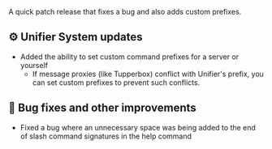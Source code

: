 A quick patch release that fixes a bug and also adds custom prefixes.

## ⚙️ Unifier System updates
- Added the ability to set custom command prefixes for a server or yourself
  - If message proxies (like Tupperbox) conflict with Unifier's prefix, you can set custom prefixes to prevent such conflicts.

## 🔧 Bug fixes and other improvements
- Fixed a bug where an unnecessary space was being added to the end of slash command signatures in the help command